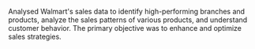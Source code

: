 Analysed Walmart's sales data to identify high-performing branches and products, analyze the sales patterns of various products, and understand customer behavior. The primary objective was to enhance and optimize sales strategies.
